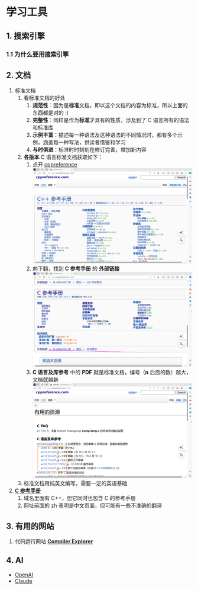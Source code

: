 # 学习工具

## 1. 搜索引擎

### 1.1 为什么要用搜索引擎

## 2. 文档

1. 标准文档
   1. 看标准文档的好处
      1. **规范性**：因为是**标准**文档，即以这个文档的内容为标准，所以上面的东西都是对的 :)
      2. **完整性**：同样是作为**标准**才具有的性质，涉及到了 C 语言所有的语法和标准库
      3. **示例丰富**：描述每一种语法及这种语法的不同情况时，都有多个示例，涵盖每一种写法，供读者借鉴和学习
      4. **与时俱进**：标准时时刻刻在修订完善，增加新内容
   2. **各版本** C 语言标准文档获取如下：
      1. 点开 [cppreference](https://zh.cppreference.com)
         ![cppreference](/images/语法和标准库/1_在开始编程之前/008.png)
      2. 向下翻，找到 **C 参考手册** 的 **外部链接**
         ![C 参考手册](/images/语法和标准库/1_在开始编程之前/009.png)
      3. **C 语言及库参考** 中的 **PDF** 就是标准文档，编号（**n** 后面的数）越大，文档就越新
         ![C 语言及库参考](/images/语法和标准库/1_在开始编程之前/010.png)
   3. 标准文档用纯英文编写，需要一定的英语基础
2. [**C 参考手册**](https://zh.cppreference.com/w/c)
   1. 域名里面有 C++，但它同时也包含 C 的参考手册
   2. 网址前面的 zh 表明是中文页面，但可能有一些不准确的翻译

## 3. 有用的网站

1. 代码运行网站 [**Compiler Explorer**](https://godbolt.org/)

## 4. AI

- [OpenAI](https://openai.com)
- [Claude](https://claude.ai)
